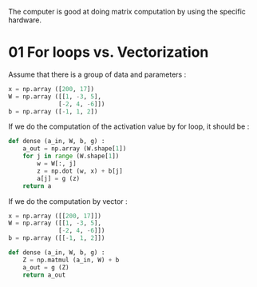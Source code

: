 The computer is good at doing matrix computation by using the specific hardware.

# 01 For loops vs. Vectorization

Assume that there is a group of data and parameters :

```Python
x = np.array ([200, 17])
W = np.array ([[1, -3, 5],
			  [-2, 4, -6]])
b = np.array ([-1, 1, 2])
```

If we do the computation of the activation value by for loop, it should be : 

```Python
def dense (a_in, W, b, g) :
	a_out = np.array (W.shape[1])
	for j in range (W.shape[1])
		w = W[:, j]
		z = np.dot (w, x) + b[j]
		a[j] = g (z)
	return a
```

If we do the computation by vector : 

```Python
x = np.array ([[200, 17]])
W = np.array ([[1, -3, 5],
			  [-2, 4, -6]])
b = np.array ([[-1, 1, 2]])

def dense (a_in, W, b, g) :
	Z = np.matmul (a_in, W) + b
	a_out = g (Z)
	return a_out
```